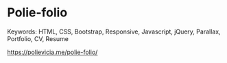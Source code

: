 # Polie-folio

Keywords: HTML, CSS, Bootstrap, Responsive, Javascript, jQuery, Parallax, Portfolio, CV, Resume

https://polievicia.me/polie-folio/

